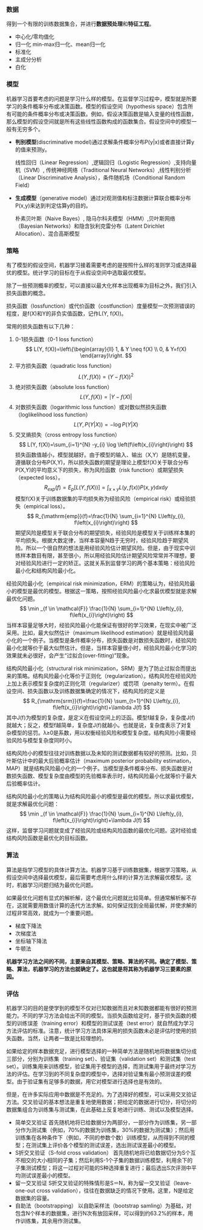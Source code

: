 ### 数据

得到一个有限的训练数据集合，并进行**数据预处理**和**特征工程**。

- 中心化/零均值化
- 归一化  min-max归一化、mean归一化
- 标准化
- 主成分分析
- 白化

### 模型

机器学习首要考虑的问题是学习什么样的模型。在监督学习过程中，模型就是所要学习的条件概率分布或决策函数。模型的假设空间（hypothesis space）包含所有可能的条件概率分布或决策函数。例如，假设决策函数是输入变量的线性函数，那么模型的假设空间就是所有这些线性函数构成的函数集合。假设空间中的模型一般有无穷多个。

- **判别模型**(discriminative model)通过求解条件概率分布P(y|x)或者直接计算y的值来预测y。

  线性回归（Linear Regression）,逻辑回归（Logistic Regression）,支持向量机（SVM）, 传统神经网络（Traditional Neural Networks）,线性判别分析（Linear Discriminative Analysis），条件随机场（Conditional Random Field）

- **生成模型**（generative model）通过对观测值和标注数据计算联合概率分布P(x,y)来达到判定估算y的目的。

  朴素贝叶斯（Naive Bayes）, 隐马尔科夫模型（HMM）,贝叶斯网络（Bayesian Networks）和隐含狄利克雷分布（Latent Dirichlet Allocation）、混合高斯模型

### 策略

有了模型的假设空间，机器学习接着需要考虑的是按照什么样的准则学习或选择最优的模型。统计学习的目标在于从假设空间中选取最优模型。

除了一些预测概率的模型，可以直接以最大化样本出现概率为目标之外，我们引入损失函数的概念。

损失函数（lossfunction）或代价函数（costfunction）度量模型一次预测错误的程度，是f(X)和Y的非负实值函数，记作L(Y, f(X))。

常用的损失函数有以下几种：

1. 0-1损失函数（0-1 loss function）
$$
L(Y, f(X))=\left\{\begin{array}{ll}
1, & Y \neq f(X) \\
0, & Y=f(X)
\end{array}\right.
$$
2. 平方损失函数（quadratic loss function）
$$
L(Y, f(X))=(Y-f(X))^{2}
$$
3. 绝对损失函数（absolute loss function）
$$
L(Y, f(X))=|Y-f(X)|
$$
4. 对数损失函数（logarithmic loss function）或对数似然损失函数（loglikelihood loss function）
$$
L(Y, P(Y | X))=-\log P(Y | X)
$$
5. 交叉熵损失（cross entropy loss function）
$$
L(Y, f(X))=\sum_{i=1}^{N} -y_{i} \log \left(f\left(x_{i}\right)\right)
$$
损失函数值越小，模型就越好。由于模型的输入、输出（X,Y）是随机变量，遵循联合分布P(X,Y)，所以损失函数的期望是理论上模型f(X)关于联合分布P(X,Y)的平均意义下的损失，称为风险函数（risk function）或期望损失（expected loss）。
$$
R_{exp}(f)=E_{p}[L(Y, f(X))]=\int_{x \times y} L(y, f(x)) P(x, y) \mathrm{d} x \mathrm{d} y
$$
模型f(X)关于训练数据集的平均损失称为经验风险（empirical risk）或经验损失（empirical loss）。
$$
R_{\mathrm{emp}}(f)=\frac{1}{N} \sum_{i=1}^{N} L\left(y_{i}, f\left(x_{i}\right)\right)
$$
期望风险是模型关于联合分布的期望损失，经验风险是模型关于训练样本集的平均损失。根据大数定律，当样本容量N趋于无穷时，经验风险趋于期望风险。所以一个很自然的想法是用经验风险估计期望风险。但是，由于现实中训练样本数目有限，甚至很小，所以用经验风险估计期望风险常常并不理想，要对经验风险进行一定的矫正。这就关系到监督学习的两个基本策略：经验风险最小化和结构风险最小化。

经验风险最小化（empirical risk minimization，ERM）的策略认为，经验风险最小的模型是最优的模型。根据这一策略，按照经验风险最小化求最优模型就是求解最优化问题。
$$
\min _{f \in \mathcal{F}} \frac{1}{N} \sum_{i=1}^{N} L\left(y_{i}, f\left(x_{i}\right)\right)
$$
当样本容量足够大时，经验风险最小化能保证有很好的学习效果，在现实中被广泛采用。比如，最大似然估计（maximum likelihood estimation）就是经验风险最小化的一个例子。当模型是条件概率分布，损失函数是对数损失函数时，经验风险最小化就等价于最大似然估计。但是，当样本容量很小时，经验风险最小化学习的效果就未必很好，会产生“过拟合(over-fitting)”现象。

结构风险最小化（structural risk minimization，SRM）是为了防止过拟合而提出来的策略。结构风险最小化等价于正则化（regularization）。结构风险在经验风险上加上表示模型复杂度的正则化项（regularizer）或罚项（penalty term）。在假设空间、损失函数以及训练数据集确定的情况下，结构风险的定义是
$$
R_{\mathrm{srm}}(f)=\frac{1}{N} \sum_{t=1}^{N} L\left(y_{i}, f\left(x_{i}\right)\right)+\lambda J(f)
$$
其中J(f)为模型的复杂度，是定义在假设空间上的泛函。模型f越复杂，复杂度J(f)就越大；反之，模型f越简单，复杂度J(f)就越小。也就是说，复杂度表示了对复杂模型的惩罚。λ≥0是系数，用以权衡经验风险和模型复杂度。结构风险小需要经验风险与模型复杂度同时小。

结构风险小的模型往往对训练数据以及未知的测试数据都有较好的预测。比如，贝叶斯估计中的最大后验概率估计（maximum posterior probability estimation，MAP）就是结构风险最小化的一个例子。当模型是条件概率分布、损失函数是对数损失函数、模型复杂度由模型的先验概率表示时，结构风险最小化就等价于最大后验概率估计。

结构风险最小化的策略认为结构风险最小的模型是最优的模型。所以求最优模型，就是求解最优化问题：
$$
\min _{f \in \mathcal{F}} \frac{1}{N} \sum_{i=1}^{N} L\left(y_{i}, f\left(x_{i}\right)\right)+\lambda J(f)
$$
这样，监督学习问题就变成了经验风险或结构风险函数的最优化问题。这时经验或结构风险函数是最优化的目标函数。

### 算法

算法是指学习模型的具体计算方法。机器学习基于训练数据集，根据学习策略，从假设空间中选择最优模型，最后需要考虑用什么样的计算方法求解最优模型。这时，机器学习问题归结为最优化问题。

如果最优化问题有显式的解析解，这个最优化问题就比较简单。但通常解析解不存在，这就需要用数值计算的迭代方法求解。如何保证找到全局最优解，并使求解的过程非常高效，就成为一个重要问题。

- 梯度下降法
- 次梯度法
- 坐标轴下降法
- 牛顿法

**机器学习方法之间的不同，主要来自其模型、策略、算法的不同。确定了模型、策略、算法，机器学习的方法也就确定了。这也就是将其称为机器学习三要素的原因。**

### 评估

机器学习的目的是使学到的模型不仅对已知数据而且对未知数据都能有很好的预测能力。不同的学习方法会给出不同的模型。当损失函数给定时，基于损失函数的模型的训练误差（training error）和模型的测试误差（test error）就自然成为学习方法评估的标准。注意，统计学习方法具体采用的损失函数未必是评估时使用的损失函数。当然，让两者一致是比较理想的。

如果给定的样本数据充足，进行模型选择的一种简单方法是随机地将数据集切分成三部分，分别为训练集（training set）、验证集（validation set）和测试集（test set）。训练集用来训练模型，验证集用于模型的选择，而测试集用于最终对学习方法的评估。在学习到的不同复杂度的模型中，选择对验证集有最小预测误差的模型。由于验证集有足够多的数据，用它对模型进行选择也是有效的。

但是，在许多实际应用中数据是不充足的。为了选择好的模型，可以采用交叉验证方法。交叉验证的基本想法是重复地使用数据；把给定的数据进行切分，将切分的数据集组合为训练集与测试集，在此基础上反复地进行训练、测试以及模型选择。

- 简单交叉验证
  首先随机地将已给数据分为两部分，一部分作为训练集，另一部分作为测试集（例如，70%的数据为训练集，30%的数据为测试集）；然后用训练集在各种条件下（例如，不同的参数个数）训练模型，从而得到不同的模型；在测试集上评价各个模型的测试误差，选出测试误差最小的模型。
- S折交叉验证（S-fold cross validation）
  首先随机地将已给数据切分为S个互不相交的大小相同的子集；然后利用S-1个子集的数据训练模型，利用余下的子集测试模型；将这一过程对可能的S种选择重复进行；最后选出S次评测中平均测试误差最小的模型。
- 留一交叉验证
  S折交叉验证的特殊情形是S＝N，称为留一交叉验证（leave-one-out cross validation），往往在数据缺乏的情况下使用。这里，N是给定数据集的容量。
- 自助法（bootstrapping）
以自助采样法（bootstrap samling）为基础，对包含N个样本的数据集，进行N次有放回采样，可以得到约63.2%的样本，用作训练集，其余用作测试集。